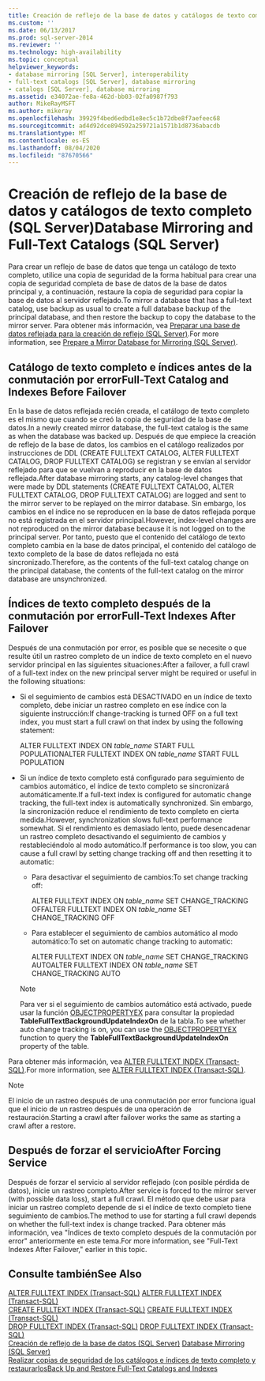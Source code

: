 ```yaml
---
title: Creación de reflejo de la base de datos y catálogos de texto completo (SQL Server) | Microsoft Docs
ms.custom: ''
ms.date: 06/13/2017
ms.prod: sql-server-2014
ms.reviewer: ''
ms.technology: high-availability
ms.topic: conceptual
helpviewer_keywords:
- database mirroring [SQL Server], interoperability
- full-text catalogs [SQL Server], database mirroring
- catalogs [SQL Server], database mirroring
ms.assetid: e34072ae-fe8a-462d-bb03-02fa0987f793
author: MikeRayMSFT
ms.author: mikeray
ms.openlocfilehash: 39929f4bed6edbd1e8ec5c1b72dbe8f7aefeec68
ms.sourcegitcommit: ad4d92dce894592a259721a1571b1d8736abacdb
ms.translationtype: MT
ms.contentlocale: es-ES
ms.lasthandoff: 08/04/2020
ms.locfileid: "87670566"
---
```

# <a name="database-mirroring-and-full-text-catalogs-sql-server"></a><span data-ttu-id="f60e9-102">Creación de reflejo de la base de datos y catálogos de texto completo (SQL Server)</span><span class="sxs-lookup"><span data-stu-id="f60e9-102">Database Mirroring and Full-Text Catalogs (SQL Server)</span></span>
  <span data-ttu-id="f60e9-103">Para crear un reflejo de base de datos que tenga un catálogo de texto completo, utilice una copia de seguridad de la forma habitual para crear una copia de seguridad completa de base de datos de la base de datos principal y, a continuación, restaure la copia de seguridad para copiar la base de datos al servidor reflejado.</span><span class="sxs-lookup"><span data-stu-id="f60e9-103">To mirror a database that has a full-text catalog, use backup as usual to create a full database backup of the principal database, and then restore the backup to copy the database to the mirror server.</span></span> <span data-ttu-id="f60e9-104">Para obtener más información, vea [Preparar una base de datos reflejada para la creación de reflejo &#40;SQL Server&#41;](prepare-a-mirror-database-for-mirroring-sql-server.md).</span><span class="sxs-lookup"><span data-stu-id="f60e9-104">For more information, see [Prepare a Mirror Database for Mirroring &#40;SQL Server&#41;](prepare-a-mirror-database-for-mirroring-sql-server.md).</span></span>  
  
## <a name="full-text-catalog-and-indexes-before-failover"></a><span data-ttu-id="f60e9-105">Catálogo de texto completo e índices antes de la conmutación por error</span><span class="sxs-lookup"><span data-stu-id="f60e9-105">Full-Text Catalog and Indexes Before Failover</span></span>  
 <span data-ttu-id="f60e9-106">En la base de datos reflejada recién creada, el catálogo de texto completo es el mismo que cuando se creó la copia de seguridad de la base de datos.</span><span class="sxs-lookup"><span data-stu-id="f60e9-106">In a newly created mirror database, the full-text catalog is the same as when the database was backed up.</span></span> <span data-ttu-id="f60e9-107">Después de que empiece la creación de reflejo de la base de datos, los cambios en el catálogo realizados por instrucciones de DDL (CREATE FULLTEXT CATALOG, ALTER FULLTEXT CATALOG, DROP FULLTEXT CATALOG) se registran y se envían al servidor reflejado para que se vuelvan a reproducir en la base de datos reflejada.</span><span class="sxs-lookup"><span data-stu-id="f60e9-107">After database mirroring starts, any catalog-level changes that were made by DDL statements (CREATE FULLTEXT CATALOG, ALTER FULLTEXT CATALOG, DROP FULLTEXT CATALOG) are logged and sent to the mirror server to be replayed on the mirror database.</span></span> <span data-ttu-id="f60e9-108">Sin embargo, los cambios en el índice no se reproducen en la base de datos reflejada porque no está registrada en el servidor principal.</span><span class="sxs-lookup"><span data-stu-id="f60e9-108">However, index-level changes are not reproduced on the mirror database because it is not logged on to the principal server.</span></span> <span data-ttu-id="f60e9-109">Por tanto, puesto que el contenido del catálogo de texto completo cambia en la base de datos principal, el contenido del catálogo de texto completo de la base de datos reflejada no está sincronizado.</span><span class="sxs-lookup"><span data-stu-id="f60e9-109">Therefore, as the contents of the full-text catalog change on the principal database, the contents of the full-text catalog on the mirror database are unsynchronized.</span></span>  
  
## <a name="full-text-indexes-after-failover"></a><span data-ttu-id="f60e9-110">Índices de texto completo después de la conmutación por error</span><span class="sxs-lookup"><span data-stu-id="f60e9-110">Full-Text Indexes After Failover</span></span>  
 <span data-ttu-id="f60e9-111">Después de una conmutación por error, es posible que se necesite o que resulte útil un rastreo completo de un índice de texto completo en el nuevo servidor principal en las siguientes situaciones:</span><span class="sxs-lookup"><span data-stu-id="f60e9-111">After a failover, a full crawl of a full-text index on the new principal server might be required or useful in the following situations:</span></span>  
  
-   <span data-ttu-id="f60e9-112">Si el seguimiento de cambios está DESACTIVADO en un índice de texto completo, debe iniciar un rastreo completo en ese índice con la siguiente instrucción:</span><span class="sxs-lookup"><span data-stu-id="f60e9-112">If change-tracking is turned OFF on a full text index, you must start a full crawl on that index by using the following statement:</span></span>  
  
     <span data-ttu-id="f60e9-113">ALTER FULLTEXT INDEX ON *table_name* START FULL POPULATION</span><span class="sxs-lookup"><span data-stu-id="f60e9-113">ALTER FULLTEXT INDEX ON *table_name* START FULL POPULATION</span></span>  
  
-   <span data-ttu-id="f60e9-114">Si un índice de texto completo está configurado para seguimiento de cambios automático, el índice de texto completo se sincronizará automáticamente.</span><span class="sxs-lookup"><span data-stu-id="f60e9-114">If a full-text index is configured for automatic change tracking, the full-text index is automatically synchronized.</span></span> <span data-ttu-id="f60e9-115">Sin embargo, la sincronización reduce el rendimiento de texto completo en cierta medida.</span><span class="sxs-lookup"><span data-stu-id="f60e9-115">However, synchronization slows full-text performance somewhat.</span></span> <span data-ttu-id="f60e9-116">Si el rendimiento es demasiado lento, puede desencadenar un rastreo completo desactivando el seguimiento de cambios y restableciéndolo al modo automático.</span><span class="sxs-lookup"><span data-stu-id="f60e9-116">If performance is too slow, you can cause a full crawl by setting change tracking off and then resetting it to automatic:</span></span>  
  
    -   <span data-ttu-id="f60e9-117">Para desactivar el seguimiento de cambios:</span><span class="sxs-lookup"><span data-stu-id="f60e9-117">To set change tracking off:</span></span>  
  
         <span data-ttu-id="f60e9-118">ALTER FULLTEXT INDEX ON *table_name* SET CHANGE_TRACKING OFF</span><span class="sxs-lookup"><span data-stu-id="f60e9-118">ALTER FULLTEXT INDEX ON *table_name* SET CHANGE_TRACKING OFF</span></span>  
  
    -   <span data-ttu-id="f60e9-119">Para establecer el seguimiento de cambios automático al modo automático:</span><span class="sxs-lookup"><span data-stu-id="f60e9-119">To set on automatic change tracking to automatic:</span></span>  
  
         <span data-ttu-id="f60e9-120">ALTER FULLTEXT INDEX ON *table_name* SET CHANGE_TRACKING AUTO</span><span class="sxs-lookup"><span data-stu-id="f60e9-120">ALTER FULLTEXT INDEX ON *table_name* SET CHANGE_TRACKING AUTO</span></span>  
  
    > [!NOTE]  
    >  <span data-ttu-id="f60e9-121">Para ver si el seguimiento de cambios automático está activado, puede usar la función [OBJECTPROPERTYEX](/sql/t-sql/functions/objectproperty-transact-sql) para consultar la propiedad **TableFullTextBackgroundUpdateIndexOn** de la tabla.</span><span class="sxs-lookup"><span data-stu-id="f60e9-121">To see whether auto change tracking is on, you can use the [OBJECTPROPERTYEX](/sql/t-sql/functions/objectproperty-transact-sql) function to query the **TableFullTextBackgroundUpdateIndexOn** property of the table.</span></span>  
  
 <span data-ttu-id="f60e9-122">Para obtener más información, vea [ALTER FULLTEXT INDEX &#40;Transact-SQL&#41;](/sql/t-sql/statements/alter-fulltext-index-transact-sql).</span><span class="sxs-lookup"><span data-stu-id="f60e9-122">For more information, see [ALTER FULLTEXT INDEX &#40;Transact-SQL&#41;](/sql/t-sql/statements/alter-fulltext-index-transact-sql).</span></span>  
  
> [!NOTE]  
>  <span data-ttu-id="f60e9-123">El inicio de un rastreo después de una conmutación por error funciona igual que el inicio de un rastreo después de una operación de restauración.</span><span class="sxs-lookup"><span data-stu-id="f60e9-123">Starting a crawl after failover works the same as starting a crawl after a restore.</span></span>  
  
## <a name="after-forcing-service"></a><span data-ttu-id="f60e9-124">Después de forzar el servicio</span><span class="sxs-lookup"><span data-stu-id="f60e9-124">After Forcing Service</span></span>  
 <span data-ttu-id="f60e9-125">Después de forzar el servicio al servidor reflejado (con posible pérdida de datos), inicie un rastreo completo.</span><span class="sxs-lookup"><span data-stu-id="f60e9-125">After service is forced to the mirror server (with possible data loss), start a full crawl.</span></span> <span data-ttu-id="f60e9-126">El método que debe usar para iniciar un rastreo completo depende de si el índice de texto completo tiene seguimiento de cambios.</span><span class="sxs-lookup"><span data-stu-id="f60e9-126">The method to use for starting a full crawl depends on whether the full-text index is change tracked.</span></span> <span data-ttu-id="f60e9-127">Para obtener más información, vea "Índices de texto completo después de la conmutación por error" anteriormente en este tema.</span><span class="sxs-lookup"><span data-stu-id="f60e9-127">For more information, see "Full-Text Indexes After Failover," earlier in this topic.</span></span>  
  
## <a name="see-also"></a><span data-ttu-id="f60e9-128">Consulte también</span><span class="sxs-lookup"><span data-stu-id="f60e9-128">See Also</span></span>  
 <span data-ttu-id="f60e9-129">[ALTER FULLTEXT INDEX &#40;Transact-SQL&#41;](/sql/t-sql/statements/alter-fulltext-index-transact-sql) </span><span class="sxs-lookup"><span data-stu-id="f60e9-129">[ALTER FULLTEXT INDEX &#40;Transact-SQL&#41;](/sql/t-sql/statements/alter-fulltext-index-transact-sql) </span></span>  
 <span data-ttu-id="f60e9-130">[CREATE FULLTEXT INDEX &#40;Transact-SQL&#41;](/sql/t-sql/statements/create-fulltext-index-transact-sql) </span><span class="sxs-lookup"><span data-stu-id="f60e9-130">[CREATE FULLTEXT INDEX &#40;Transact-SQL&#41;](/sql/t-sql/statements/create-fulltext-index-transact-sql) </span></span>  
 <span data-ttu-id="f60e9-131">[DROP FULLTEXT INDEX &#40;Transact-SQL&#41;](/sql/t-sql/statements/drop-fulltext-index-transact-sql) </span><span class="sxs-lookup"><span data-stu-id="f60e9-131">[DROP FULLTEXT INDEX &#40;Transact-SQL&#41;](/sql/t-sql/statements/drop-fulltext-index-transact-sql) </span></span>  
 <span data-ttu-id="f60e9-132">[Creación de reflejo de la base de datos &#40;SQL Server&#41;](database-mirroring-sql-server.md) </span><span class="sxs-lookup"><span data-stu-id="f60e9-132">[Database Mirroring &#40;SQL Server&#41;](database-mirroring-sql-server.md) </span></span>  
 [<span data-ttu-id="f60e9-133">Realizar copias de seguridad de los catálogos e índices de texto completo y restaurarlos</span><span class="sxs-lookup"><span data-stu-id="f60e9-133">Back Up and Restore Full-Text Catalogs and Indexes</span></span>](../../relational-databases/indexes/indexes.md)  
  
  
